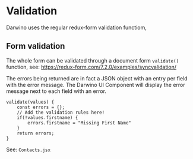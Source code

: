 # Validation

Darwino uses the regular redux-form validation functiom,

## Form validation
The whole form can be validated through a document form `validate()` function, see: https://redux-form.com/7.2.0/examples/syncvalidation/

The errors being returned are in fact a JSON object with an entry per field with the error message. The Darwino UI Component will display the error message next to each field with an error.

    validate(values) {
        const errors = {};
        // Add the validation rules here!
        if(!values.firstname) {
            errors.firstname = "Missing First Name"
        }
        return errors;
    }

See: `Contacts.jsx`
